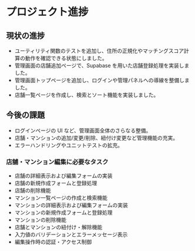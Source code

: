 # プロジェクト進捗

## 現状の進捗
- ユーティリティ関数のテストを追加し、住所の正規化やマッチングスコア計算の動作を確認できる状態にしました。
- 管理画面の店舗追加ページで、Supabase を用いた店舗登録処理を実装しました。
- 管理画面トップページを追加し、ログインや管理パネルへの導線を整備しました。
- 店舗一覧ページを作成し、検索とソート機能を実装しました。

## 今後の課題
- ログインページの UI など、管理画面全体のさらなる整備。
- 店舗・マンションの追加/変更/削除、紐付け変更など管理機能の充実。
- エラーハンドリングやユニットテストの拡充。

### 店舗・マンション編集に必要なタスク
- 店舗の詳細表示および編集フォームの実装
- 店舗の新規作成フォームと登録処理
- 店舗の削除機能
- マンション一覧ページの作成と検索機能
- マンションの詳細表示および編集フォームの実装
- マンションの新規作成フォームと登録処理
- マンションの削除機能
- 店舗とマンションの紐付け・解除機能
- 入力値のバリデーションとエラーメッセージ表示
- 編集操作時の認証・アクセス制御
